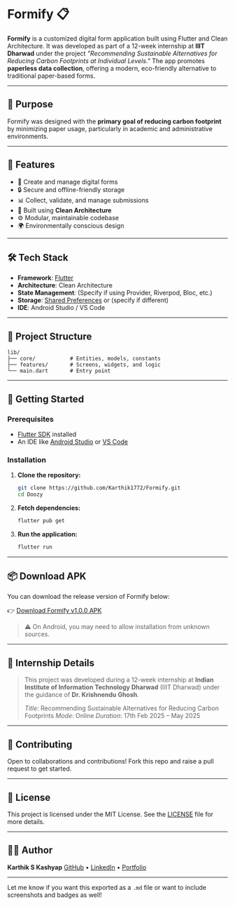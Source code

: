 # Formify 📋

**Formify** is a customized digital form application built using Flutter and Clean Architecture. It was developed as part of a 12-week internship at **IIIT Dharwad** under the project *"Recommending Sustainable Alternatives for Reducing Carbon Footprints at Individual Levels."* The app promotes **paperless data collection**, offering a modern, eco-friendly alternative to traditional paper-based forms.

---

## 🌱 Purpose

Formify was designed with the **primary goal of reducing carbon footprint** by minimizing paper usage, particularly in academic and administrative environments.

---

## 🚀 Features

* 📝 Create and manage digital forms
* 🔒 Secure and offline-friendly storage
* 📊 Collect, validate, and manage submissions
* 🧱 Built using **Clean Architecture**
* ⚙️ Modular, maintainable codebase
* 🌍 Environmentally conscious design

---

## 🛠️ Tech Stack

* **Framework**: [Flutter](https://flutter.dev/)
* **Architecture**: Clean Architecture
* **State Management**: (Specify if using Provider, Riverpod, Bloc, etc.)
* **Storage**: [Shared Preferences](https://pub.dev/packages/shared_preferences) or (specify if different)
* **IDE**: Android Studio / VS Code

---

## 📁 Project Structure

```
lib/
├── core/           # Entities, models, constants
├── features/       # Screens, widgets, and logic
└── main.dart       # Entry point
```

---

## 🚧 Getting Started

### Prerequisites

- [Flutter SDK](https://flutter.dev/docs/get-started/install) installed
- An IDE like [Android Studio](https://developer.android.com/studio) or [VS Code](https://code.visualstudio.com/)

### Installation

1. **Clone the repository:**
   ```bash
   git clone https://github.com/Karthik1772/Formify.git
   cd Doozy
   ```

2. **Fetch dependencies:**
   ```bash
   flutter pub get
   ```

3. **Run the application:**
   ```bash
   flutter run
   ```


---

## 📦 Download APK

You can download the release version of Formify below:

👉 [Download Formify v1.0.0 APK](https://github.com/Karthik1772/Formify/releases/download/v1.0.0/app-release.apk)

> ⚠️ On Android, you may need to allow installation from unknown sources.

---

## 🏅 Internship Details

> This project was developed during a 12-week internship at
> **Indian Institute of Information Technology Dharwad** (IIIT Dharwad)
> under the guidance of **Dr. Krishnendu Ghosh**.
>
> *Title*: Recommending Sustainable Alternatives for Reducing Carbon Footprints
> *Mode*: Online
> *Duration*: 17th Feb 2025 – May 2025

---

## 🤝 Contributing

Open to collaborations and contributions! Fork this repo and raise a pull request to get started.

---

## 📄 License

This project is licensed under the MIT License. See the [LICENSE](LICENSE) file for more details.

---

## 🧑‍💻 Author

**Karthik S Kashyap**
[GitHub](https://github.com/Karthik1772) • [LinkedIn](https://www.linkedin.com/in/karthik-s-kashyap-648908251/) • [Portfolio](https://karthik-s-kashyap.vercel.app/)

---

Let me know if you want this exported as a `.md` file or want to include screenshots and badges as well!
